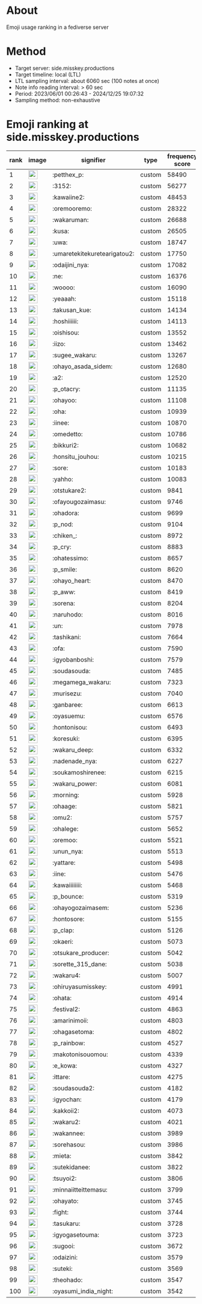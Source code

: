 # About
Emoji usage ranking in a fediverse server

# Method
- Target server: side.misskey.productions
- Target timeline: local (LTL)
- LTL sampling interval: about 6060 sec (100 notes at once)
- Note info reading interval: > 60 sec
- Period: 2023/06/01 00:26:43 - 2024/12/25 19:07:32 
- Sampling method: non-exhaustive

# Emoji ranking at side.misskey.productions

|rank|image|signifier|type|frequency score|
|----|----|----|----|----|
|1|<img height="24" src="https://side.misskey.productions/emoji/petthex_p.webp">|:petthex_p:|custom|58490|
|2|<img height="24" src="https://side.misskey.productions/emoji/3152.webp">|:3152:|custom|56277|
|3|<img height="24" src="https://side.misskey.productions/emoji/kawaiine2.webp">|:kawaiine2:|custom|48453|
|4|<img height="24" src="https://side.misskey.productions/emoji/oremooremo.webp">|:oremooremo:|custom|28322|
|5|<img height="24" src="https://side.misskey.productions/emoji/wakaruman.webp">|:wakaruman:|custom|26688|
|6|<img height="24" src="https://side.misskey.productions/emoji/kusa.webp">|:kusa:|custom|26505|
|7|<img height="24" src="https://side.misskey.productions/emoji/uwa.webp">|:uwa:|custom|18747|
|8|<img height="24" src="https://side.misskey.productions/emoji/umaretekitekuretearigatou2.webp">|:umaretekitekuretearigatou2:|custom|17750|
|9|<img height="24" src="https://side.misskey.productions/emoji/odaijini_nya.webp">|:odaijini_nya:|custom|17082|
|10|<img height="24" src="https://side.misskey.productions/emoji/ne.webp">|:ne:|custom|16376|
|11|<img height="24" src="https://side.misskey.productions/emoji/woooo.webp">|:woooo:|custom|16090|
|12|<img height="24" src="https://side.misskey.productions/emoji/yeaaah.webp">|:yeaaah:|custom|15118|
|13|<img height="24" src="https://side.misskey.productions/emoji/takusan_kue.webp">|:takusan_kue:|custom|14134|
|14|<img height="24" src="https://side.misskey.productions/emoji/hoshiiiiii.webp">|:hoshiiiiii:|custom|14113|
|15|<img height="24" src="https://side.misskey.productions/emoji/oishisou.webp">|:oishisou:|custom|13552|
|16|<img height="24" src="https://side.misskey.productions/emoji/iizo.webp">|:iizo:|custom|13462|
|17|<img height="24" src="https://side.misskey.productions/emoji/sugee_wakaru.webp">|:sugee_wakaru:|custom|13267|
|18|<img height="24" src="https://side.misskey.productions/emoji/ohayo_asada_sidem.webp">|:ohayo_asada_sidem:|custom|12680|
|19|<img height="24" src="https://side.misskey.productions/emoji/a2.webp">|:a2:|custom|12520|
|20|<img height="24" src="https://side.misskey.productions/emoji/p_otacry.webp">|:p_otacry:|custom|11135|
|21|<img height="24" src="https://side.misskey.productions/emoji/ohayoo.webp">|:ohayoo:|custom|11108|
|22|<img height="24" src="https://side.misskey.productions/emoji/oha.webp">|:oha:|custom|10939|
|23|<img height="24" src="https://side.misskey.productions/emoji/iinee.webp">|:iinee:|custom|10870|
|24|<img height="24" src="https://side.misskey.productions/emoji/omedetto.webp">|:omedetto:|custom|10786|
|25|<img height="24" src="https://side.misskey.productions/emoji/bikkuri2.webp">|:bikkuri2:|custom|10682|
|26|<img height="24" src="https://side.misskey.productions/emoji/honsitu_jouhou.webp">|:honsitu_jouhou:|custom|10215|
|27|<img height="24" src="https://side.misskey.productions/emoji/sore.webp">|:sore:|custom|10183|
|28|<img height="24" src="https://side.misskey.productions/emoji/yahho.webp">|:yahho:|custom|10083|
|29|<img height="24" src="https://side.misskey.productions/emoji/otstukare2.webp">|:otstukare2:|custom|9841|
|30|<img height="24" src="https://side.misskey.productions/emoji/ofayougozaimasu.webp">|:ofayougozaimasu:|custom|9746|
|31|<img height="24" src="https://side.misskey.productions/emoji/ohadora.webp">|:ohadora:|custom|9699|
|32|<img height="24" src="https://side.misskey.productions/emoji/p_nod.webp">|:p_nod:|custom|9104|
|33|<img height="24" src="https://side.misskey.productions/emoji/chiken_.webp">|:chiken_:|custom|8972|
|34|<img height="24" src="https://side.misskey.productions/emoji/p_cry.webp">|:p_cry:|custom|8883|
|35|<img height="24" src="https://side.misskey.productions/emoji/ohatessimo.webp">|:ohatessimo:|custom|8657|
|36|<img height="24" src="https://side.misskey.productions/emoji/p_smile.webp">|:p_smile:|custom|8620|
|37|<img height="24" src="https://side.misskey.productions/emoji/ohayo_heart.webp">|:ohayo_heart:|custom|8470|
|38|<img height="24" src="https://side.misskey.productions/emoji/p_aww.webp">|:p_aww:|custom|8419|
|39|<img height="24" src="https://side.misskey.productions/emoji/sorena.webp">|:sorena:|custom|8204|
|40|<img height="24" src="https://side.misskey.productions/emoji/naruhodo.webp">|:naruhodo:|custom|8016|
|41|<img height="24" src="https://side.misskey.productions/emoji/un.webp">|:un:|custom|7978|
|42|<img height="24" src="https://side.misskey.productions/emoji/tashikani.webp">|:tashikani:|custom|7664|
|43|<img height="24" src="https://side.misskey.productions/emoji/ofa.webp">|:ofa:|custom|7590|
|44|<img height="24" src="https://side.misskey.productions/emoji/igyobanboshi.webp">|:igyobanboshi:|custom|7579|
|45|<img height="24" src="https://side.misskey.productions/emoji/soudasouda.webp">|:soudasouda:|custom|7485|
|46|<img height="24" src="https://side.misskey.productions/emoji/megamega_wakaru.webp">|:megamega_wakaru:|custom|7323|
|47|<img height="24" src="https://side.misskey.productions/emoji/murisezu.webp">|:murisezu:|custom|7040|
|48|<img height="24" src="https://side.misskey.productions/emoji/ganbaree.webp">|:ganbaree:|custom|6613|
|49|<img height="24" src="https://side.misskey.productions/emoji/oyasuemu.webp">|:oyasuemu:|custom|6576|
|50|<img height="24" src="https://side.misskey.productions/emoji/hontonisou.webp">|:hontonisou:|custom|6493|
|51|<img height="24" src="https://side.misskey.productions/emoji/koresuki.webp">|:koresuki:|custom|6395|
|52|<img height="24" src="https://side.misskey.productions/emoji/wakaru_deep.webp">|:wakaru_deep:|custom|6332|
|53|<img height="24" src="https://side.misskey.productions/emoji/nadenade_nya.webp">|:nadenade_nya:|custom|6227|
|54|<img height="24" src="https://side.misskey.productions/emoji/soukamoshirenee.webp">|:soukamoshirenee:|custom|6215|
|55|<img height="24" src="https://side.misskey.productions/emoji/wakaru_power.webp">|:wakaru_power:|custom|6081|
|56|<img height="24" src="https://side.misskey.productions/emoji/morning.webp">|:morning:|custom|5928|
|57|<img height="24" src="https://side.misskey.productions/emoji/ohaage.webp">|:ohaage:|custom|5821|
|58|<img height="24" src="https://side.misskey.productions/emoji/omu2.webp">|:omu2:|custom|5757|
|59|<img height="24" src="https://side.misskey.productions/emoji/ohalege.webp">|:ohalege:|custom|5652|
|60|<img height="24" src="https://side.misskey.productions/emoji/oremoo.webp">|:oremoo:|custom|5521|
|61|<img height="24" src="https://side.misskey.productions/emoji/unun_nya.webp">|:unun_nya:|custom|5513|
|62|<img height="24" src="https://side.misskey.productions/emoji/yattare.webp">|:yattare:|custom|5498|
|63|<img height="24" src="https://side.misskey.productions/emoji/iine.webp">|:iine:|custom|5476|
|64|<img height="24" src="https://side.misskey.productions/emoji/kawaiiiiiiii.webp">|:kawaiiiiiiii:|custom|5468|
|65|<img height="24" src="https://side.misskey.productions/emoji/p_bounce.webp">|:p_bounce:|custom|5319|
|66|<img height="24" src="https://side.misskey.productions/emoji/ohayogozaimasem.webp">|:ohayogozaimasem:|custom|5236|
|67|<img height="24" src="https://side.misskey.productions/emoji/hontosore.webp">|:hontosore:|custom|5155|
|68|<img height="24" src="https://side.misskey.productions/emoji/p_clap.webp">|:p_clap:|custom|5126|
|69|<img height="24" src="https://side.misskey.productions/emoji/okaeri.webp">|:okaeri:|custom|5073|
|70|<img height="24" src="https://side.misskey.productions/emoji/otsukare_producer.webp">|:otsukare_producer:|custom|5042|
|71|<img height="24" src="https://side.misskey.productions/emoji/sorette_315_dane.webp">|:sorette_315_dane:|custom|5038|
|72|<img height="24" src="https://side.misskey.productions/emoji/wakaru4.webp">|:wakaru4:|custom|5007|
|73|<img height="24" src="https://side.misskey.productions/emoji/ohiruyasumisskey.webp">|:ohiruyasumisskey:|custom|4991|
|74|<img height="24" src="https://side.misskey.productions/emoji/ohata.webp">|:ohata:|custom|4914|
|75|<img height="24" src="https://side.misskey.productions/emoji/festival2.webp">|:festival2:|custom|4863|
|76|<img height="24" src="https://side.misskey.productions/emoji/amarinimoii.webp">|:amarinimoii:|custom|4803|
|77|<img height="24" src="https://side.misskey.productions/emoji/ohagasetoma.webp">|:ohagasetoma:|custom|4802|
|78|<img height="24" src="https://side.misskey.productions/emoji/p_rainbow.webp">|:p_rainbow:|custom|4527|
|79|<img height="24" src="https://side.misskey.productions/emoji/makotonisouomou.webp">|:makotonisouomou:|custom|4339|
|80|<img height="24" src="https://side.misskey.productions/emoji/e_kowa.webp">|:e_kowa:|custom|4327|
|81|<img height="24" src="https://side.misskey.productions/emoji/ittare.webp">|:ittare:|custom|4275|
|82|<img height="24" src="https://side.misskey.productions/emoji/soudasouda2.webp">|:soudasouda2:|custom|4182|
|83|<img height="24" src="https://side.misskey.productions/emoji/igyochan.webp">|:igyochan:|custom|4179|
|84|<img height="24" src="https://side.misskey.productions/emoji/kakkoii2.webp">|:kakkoii2:|custom|4073|
|85|<img height="24" src="https://side.misskey.productions/emoji/wakaru2.webp">|:wakaru2:|custom|4021|
|86|<img height="24" src="https://side.misskey.productions/emoji/wakannee.webp">|:wakannee:|custom|3989|
|87|<img height="24" src="https://side.misskey.productions/emoji/sorehasou.webp">|:sorehasou:|custom|3986|
|88|<img height="24" src="https://side.misskey.productions/emoji/mieta.webp">|:mieta:|custom|3842|
|89|<img height="24" src="https://side.misskey.productions/emoji/sutekidanee.webp">|:sutekidanee:|custom|3822|
|90|<img height="24" src="https://side.misskey.productions/emoji/tsuyoi2.webp">|:tsuyoi2:|custom|3806|
|91|<img height="24" src="https://side.misskey.productions/emoji/minnaiitteittemasu.webp">|:minnaiitteittemasu:|custom|3799|
|92|<img height="24" src="https://side.misskey.productions/emoji/ohayato.webp">|:ohayato:|custom|3745|
|93|<img height="24" src="https://side.misskey.productions/emoji/fight.webp">|:fight:|custom|3744|
|94|<img height="24" src="https://side.misskey.productions/emoji/tasukaru.webp">|:tasukaru:|custom|3728|
|95|<img height="24" src="https://side.misskey.productions/emoji/igyogasetouma.webp">|:igyogasetouma:|custom|3723|
|96|<img height="24" src="https://side.misskey.productions/emoji/sugooi.webp">|:sugooi:|custom|3672|
|97|<img height="24" src="https://side.misskey.productions/emoji/odaizini.webp">|:odaizini:|custom|3579|
|98|<img height="24" src="https://side.misskey.productions/emoji/suteki.webp">|:suteki:|custom|3569|
|99|<img height="24" src="https://side.misskey.productions/emoji/theohado.webp">|:theohado:|custom|3547|
|100|<img height="24" src="https://side.misskey.productions/emoji/oyasumi_india_night.webp">|:oyasumi_india_night:|custom|3542|
